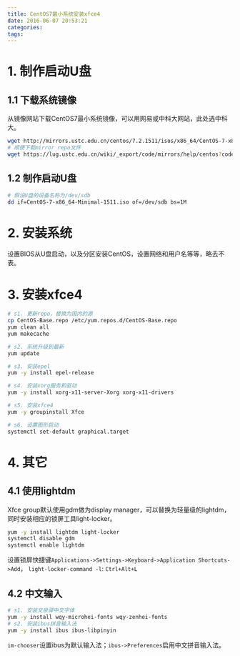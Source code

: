 ```yaml
---
title: CentOS7最小系统安装xfce4
date: 2016-06-07 20:53:21
categories:
tags:
---
```


# 1. 制作启动U盘 #

## 1.1 下载系统镜像 ##

从镜像网站下载CentOS7最小系统镜像，可以用网易或中科大网站，此处选中科大。

```bash
wget http://mirrors.ustc.edu.cn/centos/7.2.1511/isos/x86_64/CentOS-7-x86_64-Minimal-1511.iso
# 顺便下载mirror repo文件
wget https://lug.ustc.edu.cn/wiki/_export/code/mirrors/help/centos?codeblock=3 -O CentOS-Base.repo
```

## 1.2 制作启动U盘 ##

```bash
# 假设U盘的设备名称为/dev/sdb
dd if=CentOS-7-x86_64-Minimal-1511.iso of=/dev/sdb bs=1M
```

# 2. 安装系统 #

设置BIOS从U盘启动，以及分区安装CentOS，设置网络和用户名等等，略去不表。

# 3. 安装xfce4 #

```bash
# s1. 更新repo，替换为国内的源
cp CentOS-Base.repo /etc/yum.repos.d/CentOS-Base.repo
yum clean all
yum makecache

# s2. 系统升级到最新
yum update

# s3. 安装epel
yum -y install epel-release

# s4. 安装xorg服务和驱动
yum -y install xorg-x11-server-Xorg xorg-x11-drivers

# s5. 安装xfce4
yum -y groupinstall Xfce

# s6. 设置图形启动
systemctl set-default graphical.target
```

# 4. 其它 #

## 4.1 使用lightdm ##

Xfce group默认使用gdm做为display manager，可以替换为轻量级的lightdm，
同时安装相应的锁屏工具light-locker。

```bash
yum -y install lightdm light-locker
systemctl disable gdm
systemctl enable lightdm
```

设置锁屏快捷键`Applications->Settings->Keyboard->Application Shortcuts->Add`，
`light-locker-command -l`: `Ctrl+Alt+L`

## 4.2 中文输入 ##

```bash
# s1. 安装文泉驿中文字体
yum -y install wqy-microhei-fonts wqy-zenhei-fonts
# s2. 安装ibus拼音输入法
yum -y install ibus ibus-libpinyin
```

`im-chooser`设置ibus为默认输入法；`ibus->Preferences`启用中文拼音输入法。


